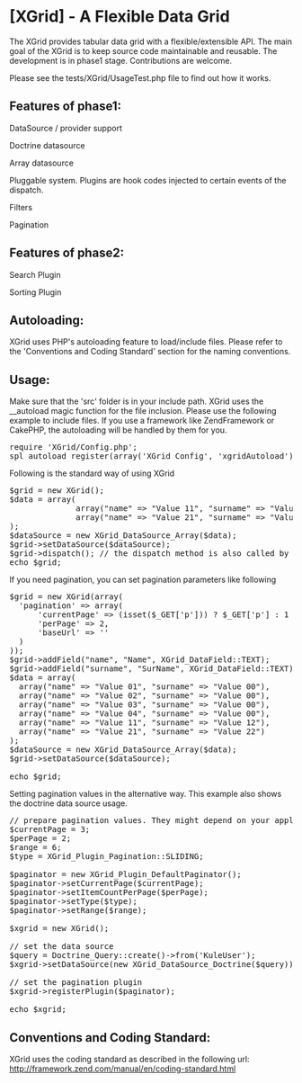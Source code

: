 [XGrid] - A Flexible Data Grid 
==================================================

The XGrid provides tabular data grid with a flexible/extensible API. 
The main goal of the XGrid is to keep source code maintainable and reusable.
The development is in phase1 stage. Contributions are welcome. 

Please see the tests/XGrid/UsageTest.php file to find out how it works.

Features of phase1:
-------------------

DataSource / provider support

Doctrine datasource

Array datasource

Pluggable system. Plugins are hook codes injected to certain events of the dispatch.

Filters

Pagination

Features of phase2:
-------------------

Search Plugin

Sorting Plugin

Autoloading:
------------

XGrid uses PHP's autoloading feature to load/include files. Please refer to the 'Conventions and Coding Standard' section for the naming conventions.

Usage:
------

Make sure that the 'src' folder is in your include path. XGrid uses the __autoload magic function for the file inclusion. Please use the following example to include files. If you use a framework like ZendFramework or CakePHP, the autoloading will be handled by them for you.

<pre>
require 'XGrid/Config.php';
spl_autoload_register(array('XGrid_Config', 'xgridAutoload'));
</pre>

Following is the standard way of using XGrid

<pre>
$grid = new XGrid();
$data = array(
              array("name" => "Value 11", "surname" => "Value 12"),
              array("name" => "Value 21", "surname" => "Value 22")
);
$dataSource = new XGrid_DataSource_Array($data);
$grid->setDataSource($dataSource);
$grid->dispatch(); // the dispatch method is also called by the __toString magic function
echo $grid;
</pre>

If you need pagination, you can set pagination parameters like following

<pre>
$grid = new XGrid(array(
  'pagination' => array(
      'currentPage' => (isset($_GET['p'])) ? $_GET['p'] : 1 ,
      'perPage' => 2,
      'baseUrl' => ''
  )
));
$grid->addField("name", "Name", XGrid_DataField::TEXT);
$grid->addField("surname", "SurName", XGrid_DataField::TEXT);
$data = array(
  array("name" => "Value 01", "surname" => "Value 00"),
  array("name" => "Value 02", "surname" => "Value 00"),
  array("name" => "Value 03", "surname" => "Value 00"),
  array("name" => "Value 04", "surname" => "Value 00"),
  array("name" => "Value 11", "surname" => "Value 12"),
  array("name" => "Value 21", "surname" => "Value 22")
);
$dataSource = new XGrid_DataSource_Array($data);
$grid->setDataSource($dataSource);

echo $grid;
</pre>

Setting pagination values in the alternative way. This example also shows the doctrine data source usage.

<pre>
// prepare pagination values. They might depend on your application.
$currentPage = 3;
$perPage = 2;
$range = 6;
$type = XGrid_Plugin_Pagination::SLIDING;

$paginator = new XGrid_Plugin_DefaultPaginator();
$paginator->setCurrentPage($currentPage);
$paginator->setItemCountPerPage($perPage);
$paginator->setType($type);
$paginator->setRange($range);

$xgrid = new XGrid();

// set the data source
$query = Doctrine_Query::create()->from('KuleUser');
$xgrid->setDataSource(new XGrid_DataSource_Doctrine($query));

// set the pagination plugin
$xgrid->registerPlugin($paginator);

echo $xgrid;
</pre>

Conventions and Coding Standard:
--------------------------------

XGrid uses the coding standard as described in the following url: http://framework.zend.com/manual/en/coding-standard.html